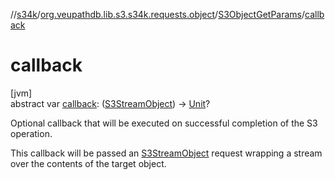 //[s34k](../../../index.md)/[org.veupathdb.lib.s3.s34k.requests.object](../index.md)/[S3ObjectGetParams](index.md)/[callback](callback.md)

# callback

[jvm]\
abstract var [callback](callback.md): ([S3StreamObject](../../org.veupathdb.lib.s3.s34k.response.object/-s3-stream-object/index.md)) -&gt; [Unit](https://kotlinlang.org/api/latest/jvm/stdlib/kotlin/-unit/index.html)?

Optional callback that will be executed on successful completion of the S3 operation.

This callback will be passed an [S3StreamObject](../../org.veupathdb.lib.s3.s34k.response.object/-s3-stream-object/index.md) request wrapping a stream over the contents of the target object.
